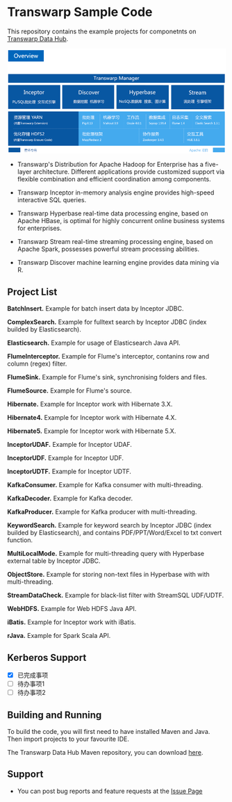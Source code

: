 # Transwarp Sample Code

This repository contains the example projects for componetnts on [Transwarp Data Hub](http://www.transwarp.cn/product/tdh).

![](./png/tdh.png)

* Transwarp's Distribution for Apache Hadoop for Enterprise has a five-layer architecture. Different applications provide customized support via flexible combination and efficient coordination among components.

* Transwarp Inceptor in-memory analysis engine provides high-speed interactive SQL queries.

* Transwarp Hyperbase real-time data processing engine, based on Apache HBase, is optimal for highly concurrent online business systems for enterprises.

* Transwarp Stream real-time streaming processing engine, based on Apache Spark, possesses powerful stream processing abilities.

* Transwarp Discover machine learning engine provides data mining via R.

## Project List

**BatchInsert.**  Example for batch insert data by Inceptor JDBC.

**ComplexSearch.** Example for fulltext search by Inceptor JDBC (index builded by Elasticsearch).

**Elasticsearch.** Example for usage of Elasticsearch Java API.

**FlumeInterceptor.** Example for Flume's interceptor, contanins row and column (regex) filter.

**FlumeSink.** Example for Flume's sink, synchronising folders and files.

**FlumeSource.** Example for Flume's source.

**Hibernate.** Example for Inceptor work with Hibernate 3.X.

**Hibernate4.** Example for Inceptor work with Hibernate 4.X.

**Hibernate5.** Example for Inceptor work with Hibernate 5.X.

**InceptorUDAF.** Example for Inceptor UDAF.

**InceptorUDF.** Example for Inceptor UDF.

**InceptorUDTF.** Example for Inceptor UDTF.

**KafkaConsumer.** Example for Kafka consumer with multi-threading.

**KafkaDecoder.** Example for Kafka decoder.

**KafkaProducer.** Example for Kafka producer with multi-threading.

**KeywordSearch.** Example for keyword search by Inceptor JDBC (index builded by Elasticsearch), and contains PDF/PPT/Word/Excel to txt convert function.

**MultiLocalMode.** Example for multi-threading query with Hyperbase external table by Inceptor JDBC.

**ObjectStore.** Example for storing non-text files in Hyperbase with with multi-threading.

**StreamDataCheck.** Example for black-list filter with StreamSQL UDF/UDTF. 

**WebHDFS.** Example for Web HDFS Java API.

**iBatis.** Example for Inceptor work with iBatis.

**rJava.** Example for Spark Scala API.

## Kerberos Support

- [x] 已完成事项
- [ ] 待办事项1
- [ ] 待办事项2

## Building and Running

To build the code, you will first need to have installed Maven and Java. Then import projects to your favourite IDE. 

The Transwarp Data Hub Maven repository, you can download [here](http://support.transwarp.cn/t/sdk-maven-tdh-repository/546).

## Support

* You can post bug reports and feature requests at the [Issue Page](https://github.com/Transwarp-DE/Transwarp-Sample-Code/issues)

